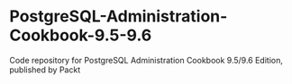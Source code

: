 # PostgreSQL-Administration-Cookbook-9.5-9.6
Code repository for PostgreSQL Administration Cookbook 9.5/9.6 Edition, published by Packt
